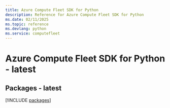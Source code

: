 ```yaml
---
title: Azure Compute Fleet SDK for Python
description: Reference for Azure Compute Fleet SDK for Python
ms.date: 02/11/2025
ms.topic: reference
ms.devlang: python
ms.service: computefleet
---
```

# Azure Compute Fleet SDK for Python - latest
## Packages - latest
[!INCLUDE [packages](compute-fleet-index.md)]